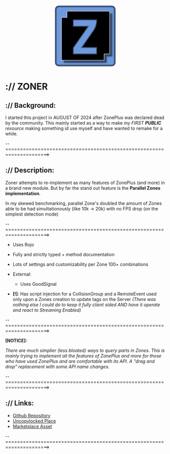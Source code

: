 <div align="center" width="200">
    <img alt="Zoner Logo" src="Zoner_Icon.png" width='200' />
</div>

# :// ZONER

## :// Background:

I started this project in AUGUST OF 2024 after ZonePlus was declared dead by the community. 
This mainly started as a way to make *my FIRST **PUBLIC** resource* making something id use myself and have wanted to remake for a while.

--=====================================================================>

## :// Description:

Zoner attempts to re-implement as many features of ZonePlus (and more) in a brand new module.
But by far the stand out feature is the **Parallel Zones implementation**.

In my skewed benchmarking, parallel Zone's doubled the amount of Zones able to be had simultationously (like 10k -> 20k) with no FPS drop (on the simplest detection mode)

--=====================================================================>

- Uses Rojo
- Fully and strictly typed + method documentation
- Lots of settings and customizability per Zone 100+ combinations

- External: 
  - Uses GoodSignal

- **[!]**: Has script injection for a CollisionGroup and a RemoteEvent used only upon a Zones creation to update tags on the Server *(There was nothing else I could do to keep it fully client sided AND have it operate and react to Streaming Enabled)*
  
--=====================================================================>

**[NOTICE]:**

*There are much simplier (less bloated) ways to query parts in Zones. This is mainly trying to implement all the features of ZonePlus and more for those who have used ZonePlus and are comfortable with its API. A "drag and drop" replacement with some API name changes.*

--=====================================================================>

## :// Links:

- [Github Repository](https://github.com/skyriverstudios/Zoner)
- [Uncopylocked Place](https://www.roblox.com/games/105253327037689/Zoner-Playground)
- [Marketplace Asset](https://create.roblox.com/store/asset/70548782318425/Zoner)

--=====================================================================>

